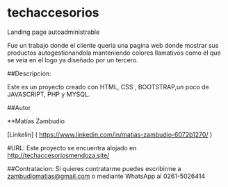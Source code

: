 # techaccesorios
Landing page autoadministrable


Fue un trabajo donde el cliente queria una pagina web donde mostrar sus productos autogestionandola manteniendo colores llamativos como el que se veia en el logo ya diseñado por un tercero.

##Descripcion:

Este es un proyecto creado con HTML, CSS , BOOTSTRAP,un poco de JAVASCRIPT, PHP y MYSQL.

##Autor

**Matías Zambudio

[Linkelin] ( https://www.linkedin.com/in/matias-zambudio-6072b1270/ )

#URL: Este proyecto se encuentra alojado en http://techaccesoriosmendoza.site/

##Contratacion: Si quieres contratarme puedes escribirme a zambudiomatias@gmail.com o mediante WhatsApp al 0261-5026414

